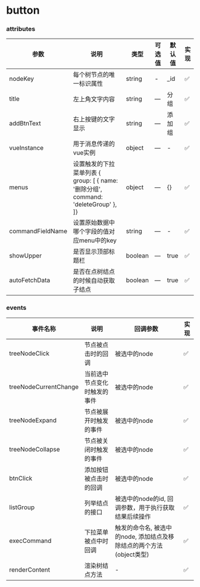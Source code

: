 # button

### attributes
| 参数      | 说明          | 类型      | 可选值                           | 默认值  | 实现  |
|---------- |-------------- |---------- |--------------------------------  |-------- |-------- |
| nodeKey | 每个树节点的唯一标识属性 | string | - | _id | ✅ |
| title | 左上角文字内容 | string | — | 分组 | ✅ |
| addBtnText | 右上按键的文字显示 | string | — | 添加组 | ✅ |
| vueInstance | 用于消息传递的vue实例 | object | — | - | ✅ |
| menus | 设置触发的下拉菜单列表 { group: [ { name: '删除分组', command: 'deleteGroup' }, ]}  | object | — | {} | ✅ |
| commandFieldName | 设置原始数据中哪个字段的值对应menu中的key | string | — | - | ✅ |
| showUpper | 是否显示顶部标题栏 | boolean | — | true | ✅ |
| autoFetchData | 是否在点树结点的时候自动获取子结点 | boolean | — | true | ✅ |

### events
| 事件名称 | 说明 | 回调参数 | 实现 |
|---------|--------|---------|-------- |
| treeNodeClick | 节点被点击时的回调 | 被选中的node | ✅ |
| treeNodeCurrentChange | 当前选中节点变化时触发的事件 | 被选中的node | ✅ |
| treeNodeExpand | 节点被展开时触发的事件 | 被选中的node | ✅ |
| treeNodeCollapse | 节点被关闭时触发的事件 | 被选中的node | ✅ |
| btnClick | 添加按钮被点击时的回调 | 被选中的node | ✅ |
| listGroup | 列举结点的接口 | 被选中的node的id, 回调参数，用于执行获取结果后续操作 | ✅ |
| execCommand | 下拉菜单被点中时回调 | 触发的命令名, 被选中的node, 添加结点及移除结点的两个方法(object类型) | ✅ |
| renderContent | 渲染树结点方法 | - | ✅ |

